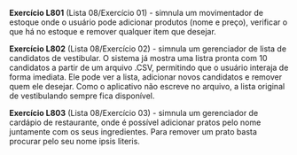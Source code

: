 **Exercício L801** (Lista 08/Exercício 01) - simnula um movimentador de estoque onde o usuário pode adicionar produtos (nome e preço), verificar o que há no estoque e remover qualquer item que desejar.

**Exercício L802** (Lista 08/Exercício 02) - simnula um gerenciador de lista de candidatos de vestibular. O sistema já mostra uma listra pronta com 10 candidatos a partir de um arquivo .CSV, permitindo que o usuário interaja de forma imediata. Ele pode ver a lista, adicionar novos candidatos e remover quem ele desejar. Como o aplicativo não escreve no arquivo, a lista original de vestibulando sempre fica disponível.

**Exercício L803** (Lista 08/Exercício 03) - simnula um gerenciador de cardápio de restaurante, onde é possível adicionar pratos pelo nome juntamente com os seus ingredientes. Para remover um prato basta procurar pelo seu nome ipsis literis.